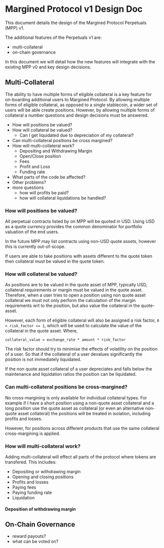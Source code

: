 # Margined Protocol v1 Design Doc

This document details the design of the Margined Protocol Perpetuals (MPP) v1.

The additional features of the Perpetuals v1 are:

* multi-collateral
* on-chain governance

In this document we will detail how the new features will integrate with the existing MPP v0 and key design decisions.

## Multi-Collateral

The ability to have multiple forms of eligible collateral is a key feature for on-boarding additional users to Margined Protocol. By allowing multiple forms of eligible collateral, as opposed to a single stablecoin, a wider set of users will be able create positions. However, by allowing multiple forms of collateral a number questions and design decisions must be answered.

* How will positions be valued?
* How will collateral be valued?
    * Can I get liquidated due to depreciation of my collateral?
* Can multi-collateral positions be cross margined?
* How will multi-collateral work?
    * Depositing and Withdrawing Margin
    * Open/Close position
    * Fees
    * Profit and Loss
    * Funding rate
* What parts of the code be affected?
* Other problems?
* more questions
    * how will profits be paid?
    * how will collateral liquidations be handled?

### How will positions be valued?

All perpetual contracts listed by on MPP will be quoted in USD. Using USD as a quote currency provides the common denominator for portfolio valuation of the end users.

In the future MPP may list contracts using non-USD quote assets, however this is currently out-of-scope.

If users are able to take positions with assets different to the quote token then collateral must be valued in the quote token.

### How will collateral be valued?

As positions are to be valued in the quote asset of MPP, typically USD, collateral requirements or margin must be valued in the quote asset. Therefore, when a user tries to open a position using non quote asset collateral we must not only perform the calculation of the margin requirements wrt to the position, but also value the collateral in the quote-asset.

However, each form of eligible collateral will also be assigned a risk factor, `0 < risk_factor <= 1`, which will be used to calculate the value of the collateral in the quote asset. Where,

```
collateral_value = exchange_rate * amount * risk_factor
```

The risk factor should try to minimise the effects of volatility on the position of a user. So that if the collateral of a user devalues significantly the position is not immediately liquidated.

If the non quote asset collateral of a user depreciates and falls below the maintenance and liquidation ratios the position can be liquidated.

### Can multi-collateral positions be cross-margined?

No cross-margining is only available for individual collateral types. For example if I have a short position using a non-quote asset collateral and a long position use the quote asset as collateral (or even an alternative non-quote asset collateral) the positions will be treated in isolation, including profits and losses.

However, for positions across different products that use the same collateral cross-margining is applied.

### How will multi-collateral work?

Adding multi-collateral will effect all parts of the protocol where tokens are transfered. This includes:

* Depositing or withdrawing margin
* Opening and closing positions
* Profits and losses
* Paying fees
* Paying funding rate
* Liquidation

#### Deposition of withdrawing margin   

## On-Chain Governance

* reward payouts?
* what can be voted on?